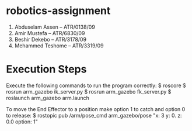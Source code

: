 # robotics-assignment
1. Abduselam Assen – ATR/0138/09
2. Amir Mustefa – ATR/6830/09
3. Beshir Dekebo – ATR/3178/09
4. Mehammed Teshome – ATR/3319/09


# Execution Steps
Execute the following commands to run the program correctly:
$ roscore
$ rosrun arm_gazebo ik_server.py
$ rosrun arm_gazebo fk_server.py
$ roslaunch arm_gazebo arm.launch

To move the End Effector to a position make option 1 to catch and option 0 to release:
$ rostopic pub /arm/pose_cmd arm_gazebo/pose "x: 3 y: 0. z: 0.0 option: 1" 
